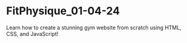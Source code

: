 # FitPhysique_01-04-24
Learn how to create a stunning gym website from scratch using HTML, CSS, and JavaScript!
